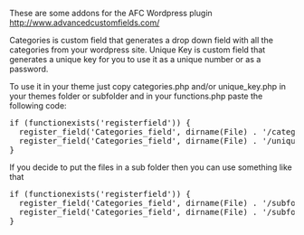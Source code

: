 These are some addons for the AFC Wordpress plugin http://www.advancedcustomfields.com/

Categories is custom field that generates a drop down field with all the categories from your wordpress site.
Unique Key is custom field that generates a unique key for you to use it as a unique number or as a password.

To use it in your theme just copy categories.php and/or unique_key.php in your themes folder or subfolder and in your functions.php paste the following code:

<pre>if (functionexists('registerfield')) { 
  register_field('Categories_field', dirname(File) . '/categories.php'); 
  register_field('Categories_field', dirname(File) . '/unique_key.php'); 
}</pre>

If you decide to put the files in a sub folder then you can use something like that

<pre>if (functionexists('registerfield')) { 
  register_field('Categories_field', dirname(File) . '/subfolder_name/categories.php'); 
  register_field('Categories_field', dirname(File) . '/subfolder_name/unique_key.php');
}</pre>